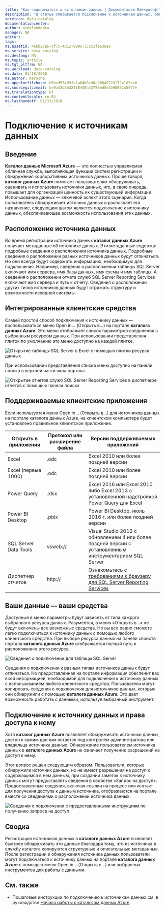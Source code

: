 ```yaml
---
title: "Как подключаться к источникам данных | Документация Майкрософт"
description: "В статье описывается подключение к источникам данных, обнаруженных в каталоге данных Azure."
services: data-catalog
documentationcenter: 
author: steelanddata
manager: NA
editor: 
tags: 
ms.assetid: 4e6b27a5-cf75-4012-b88c-333c1fe638e8
ms.service: data-catalog
ms.devlang: NA
ms.topic: article
ms.tgt_pltfrm: NA
ms.workload: data-catalog
ms.date: 01/18/2018
ms.author: maroche
ms.openlocfilehash: b5bed534d9fa1a64b0e90c268407281724185ce8
ms.sourcegitcommit: be9a42d7b321304d9a33786ed8e2b9b972a5977e
ms.translationtype: HT
ms.contentlocale: ru-RU
ms.lasthandoff: 01/19/2018
---
```

# <a name="how-to-connect-to-data-sources"></a>Подключение к источникам данных
## <a name="introduction"></a>Введение
**Каталог данных Microsoft Azure** — это полностью управляемая облачная служба, выполняющая функции систем регистрации и обнаружения корпоративных источников данных. Проще говоря, **каталог данных Azure** помогает пользователям обнаруживать, оценивать и использовать источники данных, что, в свою очередь, повышает для организаций ценность их существующей информации. Использование данных — ключевой аспект этого сценария. Когда пользователь обнаруживает источник данных и распознает его назначение, следующим шагом является подключение к источнику данных, обеспечивающее возможность использования этих данных.

## <a name="data-source-locations"></a>Расположение источника данных
Во время регистрации источника данных **каталог данных Azure** получает метаданные об источнике данных. Эти метаданные содержат подробные сведения о расположении источника данных. Подробные сведения о расположении разных источников данных будут отличаться. Но они всегда будут содержать информацию, необходимую для подключения. Например, сведения о расположении таблицы SQL Server включают имя сервера, имя базы данных, имя схемы и имя таблицы. А сведения о расположении отчета служб SQL Server Reporting Services включают имя сервера и путь к отчету. Сведения о расположении других типов источников данных будут отражать структуру и возможности исходной системы.

## <a name="integrated-client-tools"></a>Интегрированные клиентские средства
Самый простой способ подключения к источнику данных — воспользоваться меню Open in… (Открыть в…) на портале **каталога данных Azure**. Это меню отображает список параметров соединения с выбранным ресурсом данных.
При использовании представления плиток по умолчанию это меню доступно на каждой плитке.

 ![Открытие таблицы SQL Server в Excel с помощью плитки ресурса данных](./media/data-catalog-how-to-connect/data-catalog-how-to-connect1.png)

При использовании представления списка меню доступно на панели поиска в верхней части окна портала.

 ![Открытие отчетов служб SQL Server Reporting Services в диспетчере отчетов с помощью панели поиска](./media/data-catalog-how-to-connect/data-catalog-how-to-connect2.png)

## <a name="supported-client-applications"></a>Поддерживаемые клиентские приложения
Если используется меню Open in… (Открыть в…) для источников данных на портале каталога данных Azure, на клиентском компьютере будет установлено правильное клиентское приложение.

| Открыть в приложении | Протокол или расширение файла | Версии поддерживаемых приложений |
| --- | --- | --- |
| Excel |.odc |Excel 2010 или более поздней версии |
| Excel (первые 1000) |.odc |Excel 2010 или более поздней версии |
| Power Query |.xlsx |Excel 2016 или Excel 2010 либо Excel 2013 с установленной надстройкой Power Query для Excel |
| Power BI Desktop |.pbix |Power BI Desktop, июль 2016 г. или более поздней версии |
| SQL Server Data Tools |vsweb:// |Visual Studio 2013 с обновлением 4 или более поздней версии с установленным инструментарием SQL Server |
| Диспетчер отчетов |http:// |Ознакомьтесь с [требованиями к браузеру для SQL Server Reporting Services](https://technet.microsoft.com/en-us/library/ms156511.aspx) |

## <a name="your-data-your-tools"></a>Ваши данные — ваши средства
Доступные в меню параметры будут зависеть от типа каждого выбранного ресурса данных. Разумеется, в меню «Открыть в...» не будут включены все возможные средства. Но вы все равно сможете легко подключиться к источнику данных с помощью любого клиентского средства. При выборе ресурса данных на панели свойств портала **каталога данных Azure** отображается полный путь к расположению этого ресурса.

 ![Сведения о подключении для таблицы SQL Server](./media/data-catalog-how-to-connect/data-catalog-how-to-connect3.png)

Сведения о подключении к разным типам источников данных будут отличаться. Но предоставленная на портале информация обеспечит вас всей информацией, необходимой для подключения к источнику данных с использованием любого клиентского средства. Пользователи могут копировать сведения о подключении для источников данных, которые они обнаружили с помощью **каталога данных Azure**. Это дает возможность работать с данными, используя выбранный инструмент.

## <a name="connecting-and-data-source-permissions"></a>Подключение к источнику данных и права доступа к нему
Хотя **каталог данных Azure** позволяет обнаруживать источники данных, доступ к самим данным остается под контролем администратора или владельца источника данных. Обнаружение пользователем источника данных в **каталоге данных Azure** не означает получение разрешений на доступ к нему.

Этот вопрос решен следующим образом. Пользователи, которые обнаружили источник данных, но не имеют разрешения на доступ к содержащимся в нем данным, при создании заметок к источнику данных могут предоставлять сведения в свойстве «Запрос на доступ». Предоставленные сведения, включая ссылки на процесс или контакт для получения доступа к данным источника, отображаются на портале вместе со сведениями о расположении источника данных.

 ![Сведения о подключении с предоставленными инструкциям по получению запроса на доступ](./media/data-catalog-how-to-connect/data-catalog-how-to-connect4.png)

## <a name="summary"></a>Сводка
Регистрация источников данных в **каталоге данных Azure** позволяет быстрее обнаруживать эти данные благодаря тому, что из источника в службу каталога копируются структурные и описательные метаданные. После регистрации и обнаружения источника данных пользователи могут подключаться к источнику данных на портале **каталога данных Azure** с помощью меню Open in… (Открыть в...) или выбранных инструментов для работы с данными.

## <a name="see-also"></a>См. также
* Пошаговые инструкции по подключению к источникам данных см. в руководстве [Начало работы с каталогом данных Azure](data-catalog-get-started.md).
